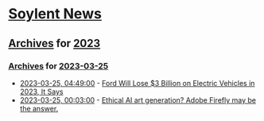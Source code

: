 # [Soylent News](../../../README.md)

## [Archives](../../index.md) for [2023](../index.md)

### [Archives](../../index.md) for [2023-03-25](index.md)

* [2023-03-25, 04:49:00](https://soylentnews.org/article.pl?sid=23/03/24/1120218&from=rss) - [Ford Will Lose $3 Billion on Electric Vehicles in 2023, It Says](https://soylentnews.org/article.pl?sid=23/03/24/1120218&from=rss)
* [2023-03-25, 00:03:00](https://soylentnews.org/article.pl?sid=23/03/24/0325220&from=rss) - [Ethical AI art generation? Adobe Firefly may be the answer.](https://soylentnews.org/article.pl?sid=23/03/24/0325220&from=rss)
